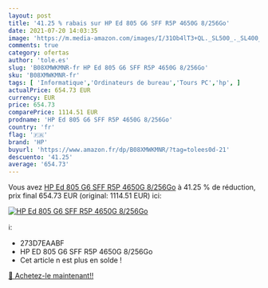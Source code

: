 ```yaml
---
layout: post
title: '41.25 % rabais sur HP Ed 805 G6 SFF R5P 4650G 8/256Go'
date: 2021-07-20 14:03:35
image: 'https://m.media-amazon.com/images/I/31Ob4lT3+QL._SL500_._SL400_.jpg'
comments: true
category: ofertas
author: 'tole.es'
slug: 'B08XMWKMNR-fr HP Ed 805 G6 SFF R5P 4650G 8/256Go'
sku: 'B08XMWKMNR-fr'
tags: [ 'Informatique','Ordinateurs de bureau','Tours PC','hp', ]
actualPrice: 654.73 EUR
currency: EUR
price: 654.73
comparePrice: 1114.51 EUR
prodname: 'HP Ed 805 G6 SFF R5P 4650G 8/256Go'
country: 'fr'
flag: '🇫🇷'
brand: 'HP'
buyurl: 'https://www.amazon.fr/dp/B08XMWKMNR/?tag=tolees0d-21'
descuento: '41.25'
average: '654.73'
---
```


Vous avez [HP Ed 805 G6 SFF R5P 4650G 8/256Go](https://www.amazon.fr/dp/B08XMWKMNR/?tag=tolees0d-21)  à  41.25 % de réduction, prix final  654.73 EUR (original: 1114.51 EUR) ici:

[![HP Ed 805 G6 SFF R5P 4650G 8/256Go](https://m.media-amazon.com/images/I/31Ob4lT3+QL._SL500_._SL400_.jpg)](https://www.amazon.fr/dp/B08XMWKMNR/?tag=tolees0d-21)

ℹ️:

- 273D7EAABF
- HP ED 805 G6 SFF R5P 4650G 8/256Go
- Cet article n est plus en solde !

[🛒 Achetez-le maintenant!!](https://www.amazon.fr/dp/B08XMWKMNR/?tag=tolees0d-21)
